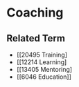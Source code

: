 # Coaching  

## Related Term

- [[20495 Training]
- [[12214 Learning]
- [[13405 Mentoring]
- [[6046 Education]]  

